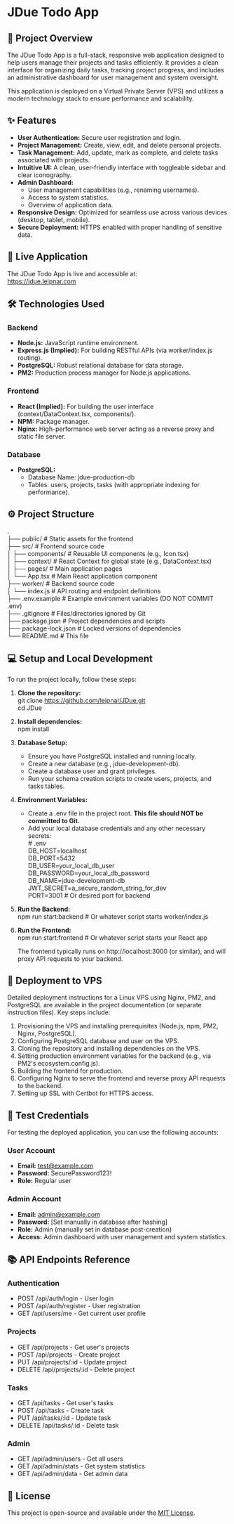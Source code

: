 # **JDue Todo App**

## **📝 Project Overview**

The JDue Todo App is a full-stack, responsive web application designed to help users manage their projects and tasks efficiently. It provides a clean interface for organizing daily tasks, tracking project progress, and includes an administrative dashboard for user management and system oversight.

This application is deployed on a Virtual Private Server (VPS) and utilizes a modern technology stack to ensure performance and scalability.

## **✨ Features**

* **User Authentication:** Secure user registration and login.  
* **Project Management:** Create, view, edit, and delete personal projects.  
* **Task Management:** Add, update, mark as complete, and delete tasks associated with projects.  
* **Intuitive UI:** A clean, user-friendly interface with toggleable sidebar and clear iconography.  
* **Admin Dashboard:**  
  * User management capabilities (e.g., renaming usernames).  
  * Access to system statistics.  
  * Overview of application data.  
* **Responsive Design:** Optimized for seamless use across various devices (desktop, tablet, mobile).  
* **Secure Deployment:** HTTPS enabled with proper handling of sensitive data.

## **🚀 Live Application**

The JDue Todo App is live and accessible at:  
https://jdue.leipnar.com

## **🛠️ Technologies Used**

### **Backend**

* **Node.js:** JavaScript runtime environment.  
* **Express.js (Implied):** For building RESTful APIs (via worker/index.js routing).  
* **PostgreSQL:** Robust relational database for data storage.  
* **PM2:** Production process manager for Node.js applications.

### **Frontend**

* **React (Implied):** For building the user interface (context/DataContext.tsx, components/).  
* **NPM:** Package manager.  
* **Nginx:** High-performance web server acting as a reverse proxy and static file server.

### **Database**

* **PostgreSQL:**  
  * Database Name: jdue-production-db  
  * Tables: users, projects, tasks (with appropriate indexing for performance).

## **⚙️ Project Structure**

.  
├── public/                 \# Static assets for the frontend  
├── src/                    \# Frontend source code  
│   ├── components/         \# Reusable UI components (e.g., Icon.tsx)  
│   ├── context/            \# React Context for global state (e.g., DataContext.tsx)  
│   ├── pages/              \# Main application pages  
│   └── App.tsx             \# Main React application component  
├── worker/                 \# Backend source code  
│   └── index.js            \# API routing and endpoint definitions  
├── .env.example            \# Example environment variables (DO NOT COMMIT .env)  
├── .gitignore              \# Files/directories ignored by Git  
├── package.json            \# Project dependencies and scripts  
├── package-lock.json       \# Locked versions of dependencies  
└── README.md               \# This file

## **💻 Setup and Local Development**

To run the project locally, follow these steps:

1. **Clone the repository:**  
   git clone https://github.com/leipnar/JDue.git  
   cd JDue

2. **Install dependencies:**  
   npm install

3. **Database Setup:**  
   * Ensure you have PostgreSQL installed and running locally.  
   * Create a new database (e.g., jdue-development-db).  
   * Create a database user and grant privileges.  
   * Run your schema creation scripts to create users, projects, and tasks tables.  
4. **Environment Variables:**  
   * Create a .env file in the project root. **This file should NOT be committed to Git.**  
   * Add your local database credentials and any other necessary secrets:  
     \# .env  
     DB\_HOST=localhost  
     DB\_PORT=5432  
     DB\_USER=your\_local\_db\_user  
     DB\_PASSWORD=your\_local\_db\_password  
     DB\_NAME=jdue-development-db  
     JWT\_SECRET=a\_secure\_random\_string\_for\_dev  
     PORT=3001 \# Or desired port for backend

5. **Run the Backend:**  
   npm run start:backend \# Or whatever script starts worker/index.js

6. **Run the Frontend:**  
   npm run start:frontend \# Or whatever script starts your React app

   The frontend typically runs on http://localhost:3000 (or similar), and will proxy API requests to your backend.

## **🚀 Deployment to VPS**

Detailed deployment instructions for a Linux VPS using Nginx, PM2, and PostgreSQL are available in the project documentation (or separate instruction files). Key steps include:

1. Provisioning the VPS and installing prerequisites (Node.js, npm, PM2, Nginx, PostgreSQL).  
2. Configuring PostgreSQL database and user on the VPS.  
3. Cloning the repository and installing dependencies on the VPS.  
4. Setting production environment variables for the backend (e.g., via PM2's ecosystem.config.js).  
5. Building the frontend for production.  
6. Configuring Nginx to serve the frontend and reverse proxy API requests to the backend.  
7. Setting up SSL with Certbot for HTTPS access.

## **🔑 Test Credentials**

For testing the deployed application, you can use the following accounts:

### **User Account**

* **Email:** test@example.com  
* **Password:** SecurePassword123\!  
* **Role:** Regular user

### **Admin Account**

* **Email:** admin@example.com  
* **Password:** \[Set manually in database after hashing\]  
* **Role:** Admin (manually set in database post-creation)  
* **Access:** Admin dashboard with user management and system statistics.

## **📚 API Endpoints Reference**

### **Authentication**

* POST /api/auth/login \- User login  
* POST /api/auth/register \- User registration  
* GET /api/users/me \- Get current user profile

### **Projects**

* GET /api/projects \- Get user's projects  
* POST /api/projects \- Create project  
* PUT /api/projects/:id \- Update project  
* DELETE /api/projects/:id \- Delete project

### **Tasks**

* GET /api/tasks \- Get user's tasks  
* POST /api/tasks \- Create task  
* PUT /api/tasks/:id \- Update task  
* DELETE /api/tasks/:id \- Delete task

### **Admin**

* GET /api/admin/users \- Get all users  
* GET /api/admin/stats \- Get system statistics  
* GET /api/admin/data \- Get admin data

## **📄 License**

This project is open-source and available under the [MIT License](https://www.google.com/search?q=LICENSE).
